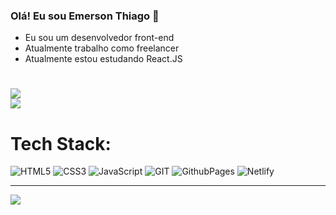 ### Olá! Eu sou Emerson Thiago 👋

- Eu sou um desenvolvedor front-end
- Atualmente trabalho como freelancer
- Atualmente estou estudando React.JS

#
![](https://github-readme-stats.vercel.app/api?username=emersonthiagodev&theme=tokyonight&hide_border=false&include_all_commits=false&count_private=false)<br/>
![](https://github-readme-stats.vercel.app/api/top-langs/?username=emersonthiagodev&theme=tokyonight&hide_border=false&include_all_commits=false&count_private=false&layout=compact)
# Tech Stack:
![HTML5](https://img.shields.io/badge/html5-%23E34F26.svg?style=for-the-badge&logo=html5&logoColor=white) ![CSS3](https://img.shields.io/badge/css3-%231572B6.svg?style=for-the-badge&logo=css3&logoColor=white) ![JavaScript](https://img.shields.io/badge/javascript-%23323330.svg?style=for-the-badge&logo=javascript&logoColor=%23F7DF1E) ![GIT](https://img.shields.io/badge/Git-fc6d26?style=for-the-badge&logo=git&logoColor=white) ![GithubPages](https://img.shields.io/badge/github%20pages-121013?style=for-the-badge&logo=github&logoColor=white) ![Netlify](https://img.shields.io/badge/netlify-%23000000.svg?style=for-the-badge&logo=netlify&logoColor=#00C7B7)

---
[![](https://visitcount.itsvg.in/api?id=emersonthiagodev&icon=2&color=1)](https://visitcount.itsvg.in)

<!-- Proudly created with GPRM ( https://gprm.itsvg.in ) -->
